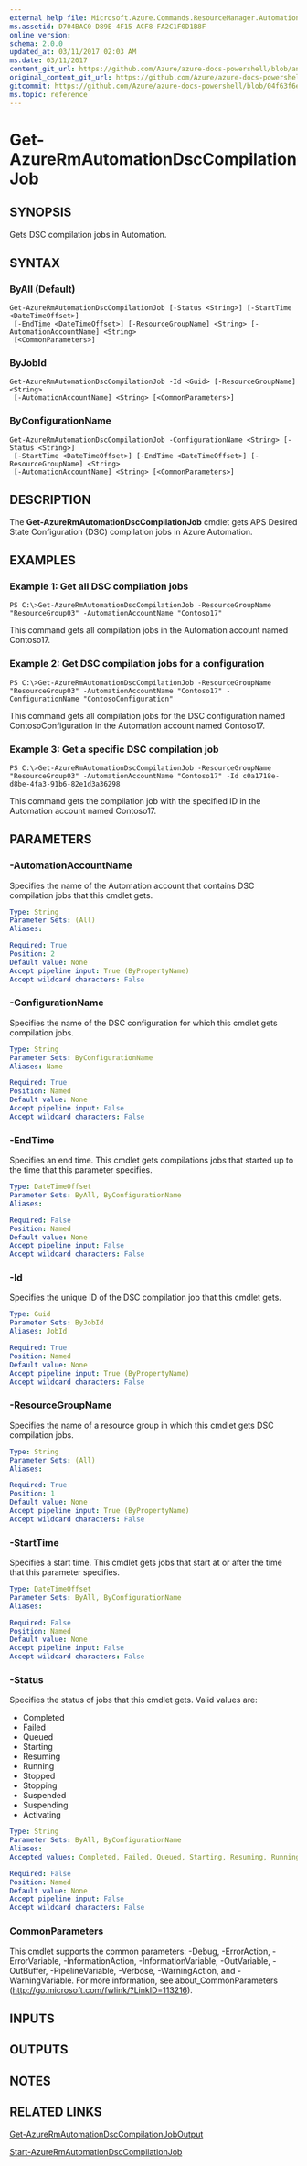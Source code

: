 ```yaml
---
external help file: Microsoft.Azure.Commands.ResourceManager.Automation.dll-Help.xml
ms.assetid: D704BAC0-D89E-4F15-ACF8-FA2C1F0D1B8F
online version:
schema: 2.0.0
updated_at: 03/11/2017 02:03 AM
ms.date: 03/11/2017
content_git_url: https://github.com/Azure/azure-docs-powershell/blob/anne052617/azureps-cmdlets-docs/ResourceManager/AzureRM.Automation/v2.7.0/Get-AzureRmAutomationDscCompilationJob.md
original_content_git_url: https://github.com/Azure/azure-docs-powershell/blob/anne052617/azureps-cmdlets-docs/ResourceManager/AzureRM.Automation/v2.7.0/Get-AzureRmAutomationDscCompilationJob.md
gitcommit: https://github.com/Azure/azure-docs-powershell/blob/04f63f6e685743ace2c57eb157574e34e8610b1c
ms.topic: reference
---
```


# Get-AzureRmAutomationDscCompilationJob

## SYNOPSIS
Gets DSC compilation jobs in Automation.

## SYNTAX

### ByAll (Default)
```
Get-AzureRmAutomationDscCompilationJob [-Status <String>] [-StartTime <DateTimeOffset>]
 [-EndTime <DateTimeOffset>] [-ResourceGroupName] <String> [-AutomationAccountName] <String>
 [<CommonParameters>]
```

### ByJobId
```
Get-AzureRmAutomationDscCompilationJob -Id <Guid> [-ResourceGroupName] <String>
 [-AutomationAccountName] <String> [<CommonParameters>]
```

### ByConfigurationName
```
Get-AzureRmAutomationDscCompilationJob -ConfigurationName <String> [-Status <String>]
 [-StartTime <DateTimeOffset>] [-EndTime <DateTimeOffset>] [-ResourceGroupName] <String>
 [-AutomationAccountName] <String> [<CommonParameters>]
```

## DESCRIPTION
The **Get-AzureRmAutomationDscCompilationJob** cmdlet gets APS Desired State Configuration (DSC) compilation jobs in Azure Automation.

## EXAMPLES

### Example 1: Get all DSC compilation jobs
```
PS C:\>Get-AzureRmAutomationDscCompilationJob -ResourceGroupName "ResourceGroup03" -AutomationAccountName "Contoso17"
```

This command gets all compilation jobs in the Automation account named Contoso17.

### Example 2: Get DSC compilation jobs for a configuration
```
PS C:\>Get-AzureRmAutomationDscCompilationJob -ResourceGroupName "ResourceGroup03" -AutomationAccountName "Contoso17" -ConfigurationName "ContosoConfiguration"
```

This command gets all compilation jobs for the DSC configuration named ContosoConfiguration in the Automation account named Contoso17.

### Example 3: Get a specific DSC compilation job
```
PS C:\>Get-AzureRmAutomationDscCompilationJob -ResourceGroupName "ResourceGroup03" -AutomationAccountName "Contoso17" -Id c0a1718e-d8be-4fa3-91b6-82e1d3a36298
```

This command gets the compilation job with the specified ID in the Automation account named Contoso17.

## PARAMETERS

### -AutomationAccountName
Specifies the name of the Automation account that contains DSC compilation jobs that this cmdlet gets.

```yaml
Type: String
Parameter Sets: (All)
Aliases: 

Required: True
Position: 2
Default value: None
Accept pipeline input: True (ByPropertyName)
Accept wildcard characters: False
```

### -ConfigurationName
Specifies the name of the DSC configuration for which this cmdlet gets compilation jobs.

```yaml
Type: String
Parameter Sets: ByConfigurationName
Aliases: Name

Required: True
Position: Named
Default value: None
Accept pipeline input: False
Accept wildcard characters: False
```

### -EndTime
Specifies an end time.
This cmdlet gets compilations jobs that started up to the time that this parameter specifies.

```yaml
Type: DateTimeOffset
Parameter Sets: ByAll, ByConfigurationName
Aliases: 

Required: False
Position: Named
Default value: None
Accept pipeline input: False
Accept wildcard characters: False
```

### -Id
Specifies the unique ID of the DSC compilation job that this cmdlet gets.

```yaml
Type: Guid
Parameter Sets: ByJobId
Aliases: JobId

Required: True
Position: Named
Default value: None
Accept pipeline input: True (ByPropertyName)
Accept wildcard characters: False
```

### -ResourceGroupName
Specifies the name of a resource group in which this cmdlet gets DSC compilation jobs.

```yaml
Type: String
Parameter Sets: (All)
Aliases: 

Required: True
Position: 1
Default value: None
Accept pipeline input: True (ByPropertyName)
Accept wildcard characters: False
```

### -StartTime
Specifies a start time.
This cmdlet gets jobs that start at or after the time that this parameter specifies.

```yaml
Type: DateTimeOffset
Parameter Sets: ByAll, ByConfigurationName
Aliases: 

Required: False
Position: Named
Default value: None
Accept pipeline input: False
Accept wildcard characters: False
```

### -Status
Specifies the status of jobs that this cmdlet gets.
Valid values are: 

- Completed 
- Failed 
- Queued 
- Starting 
- Resuming 
- Running 
- Stopped 
- Stopping 
- Suspended 
- Suspending 
- Activating

```yaml
Type: String
Parameter Sets: ByAll, ByConfigurationName
Aliases: 
Accepted values: Completed, Failed, Queued, Starting, Resuming, Running, Stopped, Stopping, Suspended, Suspending, Activating

Required: False
Position: Named
Default value: None
Accept pipeline input: False
Accept wildcard characters: False
```

### CommonParameters
This cmdlet supports the common parameters: -Debug, -ErrorAction, -ErrorVariable, -InformationAction, -InformationVariable, -OutVariable, -OutBuffer, -PipelineVariable, -Verbose, -WarningAction, and -WarningVariable. For more information, see about_CommonParameters (http://go.microsoft.com/fwlink/?LinkID=113216).

## INPUTS

## OUTPUTS

## NOTES

## RELATED LINKS

[Get-AzureRmAutomationDscCompilationJobOutput](./Get-AzureRmAutomationDscCompilationJobOutput.md)

[Start-AzureRmAutomationDscCompilationJob](./Start-AzureRmAutomationDscCompilationJob.md)


